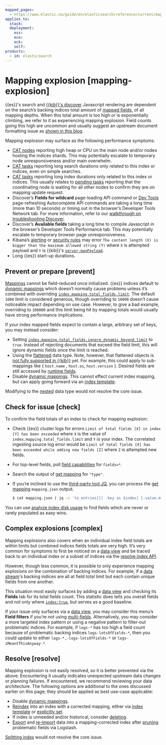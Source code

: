 ```yaml
---
mapped_pages:
  - https://www.elastic.co/guide/en/elasticsearch/reference/current/mapping-explosion.html
applies_to:
  stack:
  deployment:
    ess:
    ece:
    eck:
    self:
products:
  - id: elasticsearch
---
```


# Mapping explosion [mapping-explosion]

{{es}}'s search and [{{kib}}'s discover](../../explore-analyze/discover.md) Javascript rendering are dependent on the search’s backing indices total amount of [mapped fields](elasticsearch://reference/elasticsearch/mapping-reference/field-data-types.md), of all mapping depths. When this total amount is too high or is exponentially climbing, we refer to it as experiencing mapping explosion. Field counts going this high are uncommon and usually suggest an upstream document formatting issue as [shown in this blog](https://www.elastic.co/blog/found-crash-elasticsearch#mapping-explosion).

Mapping explosion may surface as the following performance symptoms:

* [CAT nodes](https://www.elastic.co/docs/api/doc/elasticsearch/operation/operation-cat-nodes) reporting high heap or CPU on the main node and/or nodes hosting the indices shards. This may potentially escalate to temporary node unresponsiveness and/or main overwhelm.
* [CAT tasks](https://www.elastic.co/docs/api/doc/elasticsearch/operation/operation-cat-tasks) reporting long search durations only related to this index or indices, even on simple searches.
* [CAT tasks](https://www.elastic.co/docs/api/doc/elasticsearch/operation/operation-cat-tasks) reporting long index durations only related to this index or indices. This usually relates to [pending tasks](https://www.elastic.co/docs/api/doc/elasticsearch/operation/operation-cluster-pending-tasks) reporting that the coordinating node is waiting for all other nodes to confirm they are on mapping update request.
* Discover’s **Fields for wildcard** page-loading API command or [Dev Tools](../../explore-analyze/query-filter/tools/console.md) page-refreshing Autocomplete API commands are taking a long time (more than 10 seconds) or timing out in the browser’s Developer Tools Network tab. For more information, refer to our [walkthrough on troubleshooting Discover](https://www.elastic.co/blog/troubleshooting-guide-common-issues-kibana-discover-load).
* Discover’s **Available fields** taking a long time to compile Javascript in the browser’s Developer Tools Performance tab. This may potentially escalate to temporary browser page unresponsiveness.
* Kibana’s [alerting](../../explore-analyze/alerts-cases/alerts.md) or [security rules](../../solutions/security/detect-and-alert.md) may error `The content length (X) is bigger than the maximum allowed string (Y)` where `X` is attempted payload and `Y` is {{kib}}'s [`server-maxPayload`](kibana://reference/configuration-reference/general-settings.md#server-maxpayload).
* Long {{es}} start-up durations.


## Prevent or prepare [prevent]

[Mappings](../../manage-data/data-store/mapping.md) cannot be field-reduced once initialized. {{es}} indices default to [dynamic mappings](../../manage-data/data-store/mapping.md) which doesn’t normally cause problems unless it’s combined with overriding [`index.mapping.total_fields.limit`](elasticsearch://reference/elasticsearch/index-settings/mapping-limit.md). The default `1000` limit is considered generous, though overriding to `10000` doesn’t cause noticeable impact depending on use case. However, to give a bad example, overriding to `100000` and this limit being hit by mapping totals would usually have strong performance implications.

If your index mapped fields expect to contain a large, arbitrary set of keys, you may instead consider:

* Setting [`index.mapping.total_fields.ignore_dynamic_beyond_limit`](elasticsearch://reference/elasticsearch/index-settings/mapping-limit.md) to `true`. Instead of rejecting documents that exceed the field limit, this will ignore dynamic fields once the limit is reached.
* Using the [flattened](elasticsearch://reference/elasticsearch/mapping-reference/flattened.md) data type. Note, however, that flattened objects is [not fully supported in {{kib}}](https://github.com/elastic/kibana/issues/25820) yet. For example, this could apply to sub-mappings like { `host.name` , `host.os`, `host.version` }. Desired fields are still accessed by [runtime fields](../../manage-data/data-store/mapping/define-runtime-fields-in-search-request.md).
* Disable [dynamic mappings](../../manage-data/data-store/mapping.md). This cannot effect current index mapping, but can apply going forward via an [index template](../../manage-data/data-store/templates.md).

Modifying to the [nested](elasticsearch://reference/elasticsearch/mapping-reference/nested.md) data type would not resolve the core issue.


## Check for issue [check]

To confirm the field totals of an index to check for mapping explosion:

* Check {{es}} cluster logs for errors `Limit of total fields [X] in index [Y] has been exceeded` where `X` is the value of  `index.mapping.total_fields.limit` and `Y` is your index. The correlated ingesting source log error would be `Limit of total fields [X] has been exceeded while adding new fields [Z]` where `Z` is attempted new fields.
* For top-level fields, poll [field capabilities](https://www.elastic.co/docs/api/doc/elasticsearch/operation/operation-field-caps) for `fields=*`.
* Search the output of [get mapping](../../manage-data/data-store/mapping.md) for `"type"`.
* If you’re inclined to use the [third-party tool JQ](https://stedolan.github.io/jq), you can process the [get mapping](../../manage-data/data-store/mapping.md) `mapping.json` output.

    ```sh
    $ cat mapping.json | jq -c 'to_entries[]| .key as $index| [.value.mappings| to_entries[]|select(.key=="properties") | {(.key):([.value|..|.type?|select(.!=null)]|length)}]| map(to_entries)| flatten| from_entries| ([to_entries[].value]|add)| {index: $index, field_count: .}'
    ```


You can use [analyze index disk usage](https://www.elastic.co/docs/api/doc/elasticsearch/operation/operation-indices-disk-usage) to find fields which are never or rarely populated as easy wins.


## Complex explosions [complex]

Mapping explosions also covers when an individual index field totals are within limits but combined indices fields totals are very high. It’s very common for symptoms to first be noticed on a [data view](../../explore-analyze/find-and-organize/data-views.md) and be traced back to an individual index or a subset of indices via the [resolve index API](https://www.elastic.co/docs/api/doc/elasticsearch/operation/operation-indices-resolve-index).

However, though less common, it is possible to only experience mapping explosions on the combination of backing indices. For example, if a [data stream](../../manage-data/data-store/data-streams.md)'s backing indices are all at field total limit but each contain unique fields from one another.

This situation most easily surfaces by adding a [data view](../../explore-analyze/find-and-organize/data-views.md) and checking its **Fields** tab for its total fields count. This statistic does tells you overall fields and not only where [`index:true`](elasticsearch://reference/elasticsearch/mapping-reference/mapping-index.md), but serves as a good baseline.

If your issue only surfaces via a [data view](../../explore-analyze/find-and-organize/data-views.md), you may consider this menu’s **Field filters** if you’re not using [multi-fields](elasticsearch://reference/elasticsearch/mapping-reference/field-data-types.md). Alternatively, you may consider a more targeted index pattern or using a negative pattern to filter-out problematic indices. For example, if `logs-*` has too high a field count because of problematic backing indices `logs-lotsOfFields-*`, then you could update to either `logs-*,-logs-lotsOfFields-*` or `logs-iMeantThisAnyway-*`.


## Resolve [resolve]

Mapping explosion is not easily resolved, so it is better prevented via the above. Encountering it usually indicates unexpected upstream data changes or planning failures. If encountered, we recommend reviewing your data architecture. The following options are additional to the ones discussed earlier on this page; they should be applied as best use-case applicable:

* Disable [dynamic mappings](../../manage-data/data-store/mapping.md).
* [Reindex](https://www.elastic.co/docs/api/doc/elasticsearch/operation/operation-reindex) into an index with a corrected mapping, either via [index template](../../manage-data/data-store/templates.md) or [explicitly set](../../manage-data/data-store/mapping.md).
* If index is unneeded and/or historical, consider [deleting](https://www.elastic.co/docs/api/doc/elasticsearch/operation/operation-indices-delete).
* [Export](logstash-docs-md://lsr/plugins-inputs-elasticsearch.md) and [re-import](logstash-docs-md://lsr/plugins-outputs-elasticsearch.md) data into a mapping-corrected index after [pruning](logstash-docs-md://lsr/plugins-filters-prune.md) problematic fields via Logstash.

[Splitting index](https://www.elastic.co/docs/api/doc/elasticsearch/operation/operation-indices-split) would not resolve the core issue.
